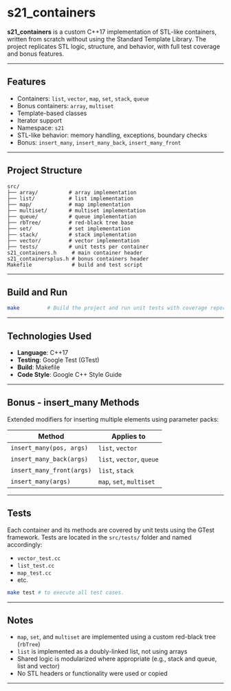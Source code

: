 # s21_containers

**s21_containers** is a custom C++17 implementation of STL-like containers, written from scratch without using the Standard Template Library. The project replicates STL logic, structure, and behavior, with full test coverage and bonus features.

---

## Features

- Containers: `list`, `vector`, `map`, `set`, `stack`, `queue`
- Bonus containers: `array`, `multiset`
- Template-based classes
- Iterator support
- Namespace: `s21`
- STL-like behavior: memory handling, exceptions, boundary checks
- Bonus: `insert_many`, `insert_many_back`, `insert_many_front`

---

## Project Structure

```
src/
├── array/          # array implementation
├── list/           # list implementation
├── map/            # map implementation
├── multiset/       # multiset implementation
├── queue/          # queue implementation
├── rbTree/         # red-black tree base
├── set/            # set implementation
├── stack/          # stack implementation
├── vector/         # vector implementation
├── tests/          # unit tests per container
s21_containers.h     # main container header
s21_containersplus.h # bonus containers header
Makefile             # build and test script
```

---

## Build and Run

```bash
make         # Build the project and run unit tests with coverage report
```

---

## Technologies Used

- **Language**: C++17
- **Testing**: Google Test (GTest)
- **Build**: Makefile
- **Code Style**: Google C++ Style Guide

---

## Bonus - insert_many Methods

Extended modifiers for inserting multiple elements using parameter packs:

| Method                     | Applies to                    |
|---------------------------|-------------------------------|
| `insert_many(pos, args)`  | `list`, `vector`              |
| `insert_many_back(args)`  | `list`, `vector`, `queue`     |
| `insert_many_front(args)` | `list`, `stack`               |
| `insert_many(args)`       | `map`, `set`, `multiset`      |

---

## Tests

Each container and its methods are covered by unit tests using the GTest framework. Tests are located in the `src/tests/` folder and named accordingly:

- `vector_test.cc`
- `list_test.cc`
- `map_test.cc`
- etc.


```bash
make test # to execute all test cases.
```


---

## Notes

- `map`, `set`, and `multiset` are implemented using a custom red-black tree (`rbTree`)
- `list` is implemented as a doubly-linked list, not using arrays
- Shared logic is modularized where appropriate (e.g., stack and queue, list and vector)
- No STL headers or functionality were used or copied

---
